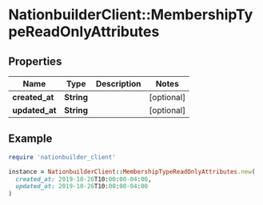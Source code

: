 # NationbuilderClient::MembershipTypeReadOnlyAttributes

## Properties

| Name | Type | Description | Notes |
| ---- | ---- | ----------- | ----- |
| **created_at** | **String** |  | [optional] |
| **updated_at** | **String** |  | [optional] |

## Example

```ruby
require 'nationbuilder_client'

instance = NationbuilderClient::MembershipTypeReadOnlyAttributes.new(
  created_at: 2019-10-26T10:00:00-04:00,
  updated_at: 2019-10-26T10:00:00-04:00
)
```

